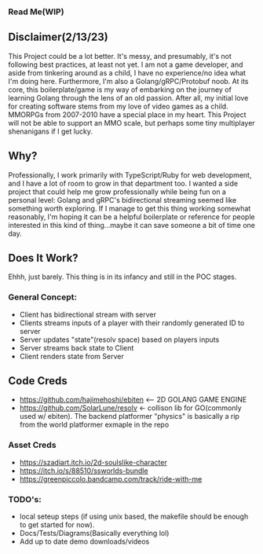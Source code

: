 ### Read Me(WIP)

## Disclaimer(2/13/23)

This Project could be a lot better. It's messy, and presumably, it's not following best practices, at least not yet. I am not a game developer, and aside from tinkering around as a child, I have no experience/no idea what I'm doing here. Furthermore, I'm also a Golang/gRPC/Protobuf noob. At its core, this boilerplate/game is my way of embarking on the journey of learning Golang through the lens of an old passion. After all, my initial love for creating software stems from my love of video games as a child. MMORPGs from 2007-2010 have a special place in my heart. This Project will not be able to support an MMO scale, but perhaps some tiny multiplayer shenanigans if I get lucky.

## Why?

Professionally, I work primarily with TypeScript/Ruby for web development, and I have a lot of room to grow in that department too. I wanted a side project that could help me grow professionally while being fun on a personal level: Golang and gRPC's bidirectional streaming seemed like something worth exploring. If I manage to get this thing working somewhat reasonably, I'm hoping it can be a helpful boilerplate or reference for people interested in this kind of thing...maybe it can save someone a bit of time one day.

## Does It Work?

Ehhh, just barely. This thing is in its infancy and still in the POC stages.

### General Concept:

- Client has bidirectional stream with server
- Clients streams inputs of a player with their randomly generated ID to server
- Server updates "state"(resolv space) based on players inputs
- Server streams back state to Client
- Client renders state from Server

## Code Creds

- https://github.com/hajimehoshi/ebiten <-- 2D GOLANG GAME ENGINE
- https://github.com/SolarLune/resolv <- collison lib for GO(commonly used w/ ebiten). The backend platformer "physics" is basically a rip from the world platformer exmaple in the repo

### Asset Creds

- https://szadiart.itch.io/2d-soulslike-character
- https://itch.io/s/88510/ssworlds-bundle
- https://greenpiccolo.bandcamp.com/track/ride-with-me

### TODO's:

- local seteup steps (if using unix based, the makefile should be enough to get started for now).
- Docs/Tests/Diagrams(Basically everything lol)
- Add up to date demo downloads/videos
